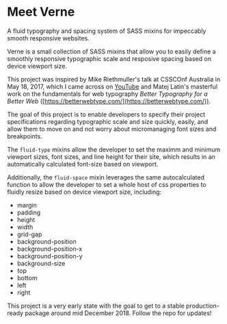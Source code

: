 # Meet Verne

A fluid typography and spacing system of SASS mixins for impeccably smooth responsive websites. 

Verne is a small collection of SASS mixins that allow you to easily define a smoothly responsive typographic scale and resposive spacing based on device viewport size.

This project was inspired by Mike Riethmuller's talk at CSSCOnf Australia in May 18, 2017, which I came across on [YouTube](https://youtu.be/mAvQUIKtW_Y) and Matej Latin's masterful work on the fundamentals for web typography *Better Typography for a Better Web* ([https://betterwebtype.com/](https://betterwebtype.com/)).

The goal of this project is to enable developers to specify their project specifications regarding typographic scale and size quickly, easily, and allow them to move on and not worry about micromanaging font sizes and breakpoints.

The `fluid-type` mixins allow the developer to set the maximm and minimum viewport sizes, font sizes, and line height for their site, which results in an automatically calculated font-size based on viewport.

Additionally, the `fluid-space` mixin leverages the same autocalculated function to allow the developer to set a whole host of css properties to fluidly resize based on device viewport size, including:
  * margin
  * padding
  * height
  * width
  * grid-gap
  * background-position
  * background-position-x
  * background-position-y
  * background-size
  * top
  * bottom
  * left
  * right

This project is a very early state with the goal to get to a stable production-ready package around mid December 2018. Follow the repo for updates!